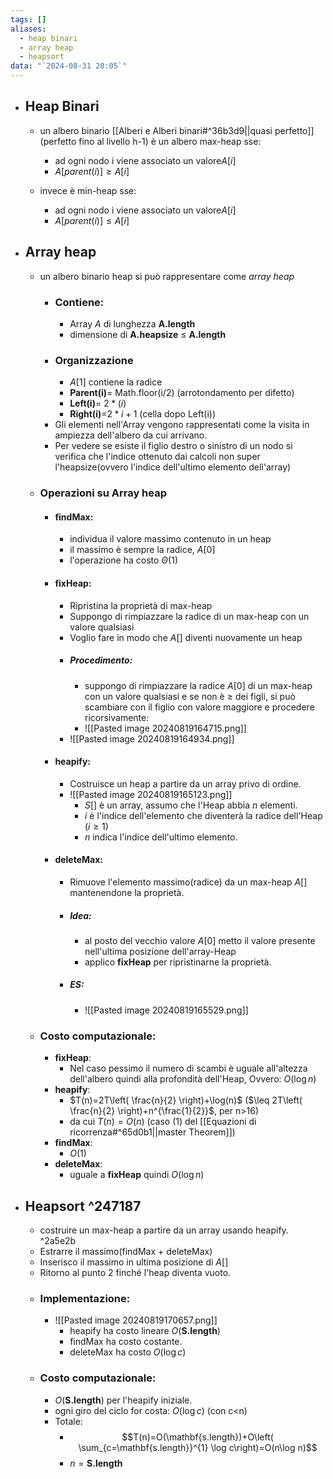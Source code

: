 ```yaml
---
tags: []
aliases:
  - heap binari
  - array heap
  - heapsort
data: "`2024-08-31 20:05`"
---
```

- ## Heap Binari
	- un albero binario [[Alberi e Alberi binari#^36b3d9||quasi perfetto]] (perfetto fino al livello h-1) è un albero max-heap sse: 
		- ad ogni nodo i viene associato un valore$A[i]$ 
		- $A[parent(i)]\geq A[i]$
		  
	- invece è min-heap sse:
		- ad ogni nodo i viene associato un valore$A[i]$ 
		- $A[parent(i)]\leq A[i]$
- ## Array heap 
	- un albero binario heap si può rappresentare come _array heap_
		- ### Contiene:
			- Array _A_ di lunghezza __A.length__
			- dimensione di __A.heapsize__ $\leq$ __A.length__ 
		- ### Organizzazione
			- $A[1]$ contiene la radice
			- __Parent(i)__= Math.floor(i/2) (arrotondamento per difetto)
			- __Left(i)__= $2*(i)$ 
			- __Right(i)__=$2*i+1$ (cella dopo Left(i))
		- Gli elementi nell'Array vengono rappresentati come la visita in ampiezza dell'albero da cui arrivano.
		- Per vedere se esiste il figlio destro o sinistro di un nodo si verifica che l'indice ottenuto dai calcoli non super l'heapsize(ovvero l'indice dell'ultimo elemento dell'array)
	- ### Operazioni su Array heap
		- #### findMax: 
			- individua il valore massimo contenuto in un heap
			- il massimo è sempre la radice, $A[0]$
			- l'operazione ha costo $\Theta(1)$
		- #### fixHeap:
			-  Ripristina la proprietà di max-heap 
			- Suppongo di rimpiazzare la radice di un max-heap con un valore qualsiasi
			- Voglio fare in modo che $A[]$ diventi nuovamente un heap
			- ##### Procedimento:
				- suppongo di rimpiazzare la radice $A[0]$ di un max-heap con un valore qualsiasi e se non è $\geq$ dei figli, si può scambiare con il figlio con valore maggiore e procedere ricorsivamente:
				-  ![[Pasted image 20240819164715.png]]
			- ![[Pasted image 20240819164934.png]]
		- #### heapify: 
			- Costruisce un heap a partire da un array privo di ordine.
			- ![[Pasted image 20240819165123.png]]
				- $S[]$ è un array, assumo che l'Heap abbia $n$ elementi.
				- $i$ è l'indice dell'elemento che diventerà la radice dell'Heap ($i\geq 1$)
				- $n$ indica l'indice dell'ultimo elemento.
		- #### deleteMax:
			- Rimuove l'elemento massimo(radice) da un max-heap $A[]$ mantenendone la proprietà.
			- ##### Idea:
				- al posto del vecchio valore $A[0]$ metto il valore presente nell'ultima posizione dell'array-Heap
				- applico __fixHeap__ per ripristinarne la proprietà.
			- ##### ES:
				- ![[Pasted image 20240819165529.png]]
	- ### Costo computazionale:
		- __fixHeap__: 
			- Nel caso pessimo il numero di scambi è uguale all'altezza dell'albero quindi alla profondità dell'Heap, Ovvero: $O(\log n)$
		- __heapify__:
			- $T(n)=2T\left( \frac{n}{2} \right)+\log(n)$ ($\leq 2T\left( \frac{n}{2} \right)+n^{\frac{1}{2}}$, per n>16)
			- da cui $T(n)=O(n)$ (caso (1) del [[Equazioni di ricorrenza#^65d0b1||master Theorem]]) 
		- __findMax__:
			- $O(1)$
		- __deleteMax__:
			- uguale a __fixHeap__ quindi $O(\log n)$
- ## Heapsort  ^247187
	- costruire un max-heap a partire da un array usando heapify. ^2a5e2b
	- Estrarre il massimo(findMax + deleteMax)
	- Inserisco il massimo in ultima posizione di $A[]$
	- Ritorno al punto 2 finché l'heap diventa vuoto.
	- ### Implementazione:
		-  ![[Pasted image 20240819170657.png]]
			- heapify ha costo lineare $O(\mathbf{S.length})$
			- findMax ha costo costante.
			- deleteMax ha costo $O(\log c)$ 
	- ### Costo computazionale:
		- $O(\mathbf{S.length})$ per l'heapify iniziale.
		- ogni giro del ciclo for costa: $O(\log c)$ (con c<n)
		- Totale:
			- $$T(n)=O(\mathbf{s.length})+O\left( \sum_{c=\mathbf{s.length}}^{1} \log c\right)=O(n\log n)$$
			- $n=\mathbf{S.length}$ 
